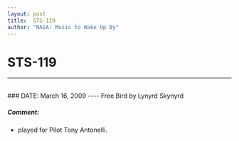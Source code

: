 ```yaml
---
layout: post
title:  STS-119
author: "NASA: Music to Wake Up By"
---
```


# STS-119
----
<br/>
### DATE: March 16, 2009
----
Free Bird by Lynyrd Skynyrd

##### Comment:
* played for Pilot Tony Antonelli.
